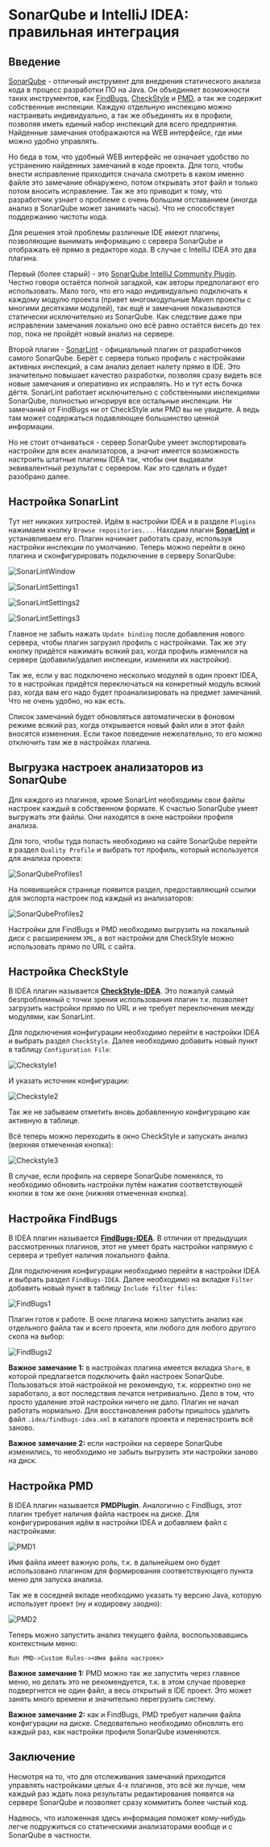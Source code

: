 # SonarQube и IntelliJ IDEA: правильная интеграция

## Введение

[SonarQube](http://www.sonarqube.org/) - отличный инструмент для внедрения статического анализа кода в процесс 
разработки ПО на Java. Он объединяет возможности таких инструментов, как [FindBugs](http://findbugs.sourceforge.net/),
[CheckStyle](http://checkstyle.sourceforge.net/) и [PMD](https://pmd.github.io/), а так же содержит
собственные инспекции. Каждую отдельную инспекцию можно настраивать индивидуально, а так же объединять их в 
профили, позволяя иметь единый набор инспекций для всего предприятия. Найденные замечания отображаются на WEB
интерфейсе, где ими можно удобно управлять.

Но беда в том, что удобный WEB интерфейс не означает удобство по устранению найденных замечаний в коде проекта.
Для того, чтобы внести исправление приходится сначала смотреть в каком именно файле это замечание обнаружено, 
потом открывать этот файл и только потом вносить исправление. Так же это приводит к тому, что разработчик узнает
о проблеме с очень большим отставанием (иногда анализ в SonarQube может занимать часы). Что не способствует 
поддержанию чистоты кода.

Для решения этой проблемы различные IDE имеют плагины, позволяющие вынимать информацию с сервера SonarQube и
отображать её прямо в редакторе кода. В случае с IntelliJ IDEA это два плагина. 

Первый (более старый) - это
[SonarQube IntelliJ Community Plugin](https://github.com/sonar-intellij-plugin/sonar-intellij-plugin). Честно
говоря остаётся полной загадкой, как авторы предполагают его использовать. Мало того, что его надо индивидуально
подключать к каждому модулю проекта (привет многомодульные Maven проекты с многими десятками модулей), так ещё
и замечания показываются статически исключительно из SonarQube. Как следствие даже при исправлении замечания
локально оно всё равно остаётся висеть до тех пор, пока не пройдёт новый анализ на сервере.

Второй плагин - [SonarLint](http://www.sonarlint.org/intellij/) - официальный плагин от разработчиков самого
SonarQube. Берёт с сервера только профиль с настройками активных инспекций, а сам анализ делает налету прямо
в IDE. Это значительно повышает качество разработки, позволяя сразу видеть все новые замечания и оперативно
их исправлять. Но и тут есть бочка дёгтя. SonarLint работает исключительно с собственными инспекциями SonarQube,
полностью игнорируя все остальные инспекции. Ни замечаний от FindBugs ни от CheckStyle или PMD вы не увидите.
А ведь там может содержаться подавляющее большинство ценной информации.

Но не стоит отчаиваться - сервер SonarQube умеет экспортировать настройки для всех анализаторов, а значит
имеется возможность настроить штатные плагины IDEA так, чтобы они выдавали эквивалентный результат с сервером.
Как это сделать и будет разобрано далее.

## Настройка SonarLint

Тут нет никаких хитростей. Идём в настройки IDEA и в разделе `Plugins` нажимаем кнопку `Browse repositories...`.
Находим плагин **[SonarLint](http://www.sonarlint.org/intellij/)** и устанавливаем его. Плагин начинает работать сразу, используя настройки инспекции
по умолчанию. Теперь можно перейти в окно плагина и сконфигурировать подключение в серверу SonarQube:

![SonarLintWindow]

![SonarLintSettings1]

![SonarLintSettings2]

![SonarLintSettings3]

Главное не забыть нажать `Update binding` после добавления нового сервера, чтобы плагин загрузил профиль с настройками.
Так же эту кнопку придётся нажимать всякий раз, когда профиль изменился на сервере (добавили/удалил инспекции,
изменили их настройки).

Так же, если у вас подключено несколько модулей в один проект IDEA, то в настройках придётся переключаться
на конкретный модуль всякий раз, когда вам его надо будет проанализировать на предмет замечаний. Что не очень
удобно, но как есть.

Список замечаний будет обновляться автоматически в фоновом режиме всякий раз, когда открывается новый файл или
в этот файл вносятся изменения. Если такое поведение нежелательно, то его можно отключить там же в настройках
плагина.

## Выгрузка настроек анализаторов из SonarQube

Для каждого из плагинов, кроме SonarLint необходимы свои файлы настроек каждый в собственном формате. К счастью
SonarQube умеет выгружать эти файлы. Они находятся в окне настройки профиля анализа.

Для того, чтобы туда попасть необходимо на сайте SonarQube перейти
в раздел `Quality Profile` и выбрать тот профиль, который используется для анализа проекта:

![SonarQubeProfiles1]

На появившейся странице появится раздел, предоставляющий ссылки для экспорта настроек под каждый из анализаторов:

![SonarQubeProfiles2]

Настройки для FindBugs и PMD необходимо выгрузить на локальный диск с расширением `XML`, а вот настройки для CheckStyle можно использовать
прямо по URL с сайта.

## Настройка CheckStyle

В IDEA плагин называется **[CheckStyle-IDEA](https://github.com/jshiell/checkstyle-idea)**. Это пожалуй самый
безпроблемный с точки зрения использования плагин т.к. позволяет загрузить настройки прямо по URL и не требует
переключения между модулями, как SonarLint.

Для подключения конфигурации необходимо перейти в настройки IDEA и выбрать раздел `CheckStyle`. Далее необходимо
добавить новый пункт в таблицу `Configuration File`:

![Checkstyle1]

И указать источник конфигурации:

![Checkstyle2]

Так же не забываем отметить вновь добавленную конфигурацию как активную в таблице.

Всё теперь можно переходить в окно CheckStyle и запускать анализ (верхняя отмеченная кнопка):

![Checkstyle3]

В случае, если профиль на сервере SonarQube поменялся, то необходимо обновить настройки путём нажатия соответствующей 
кнопки в том же окне (нижняя отмеченная кнопка).

## Настройка FindBugs

В IDEA плагин называется **[FindBugs-IDEA](http://andrepdo.github.io/findbugs-idea/)**. В отличии от предыдущих
рассмотренных плагинов, этот не умеет брать настройки напрямую с сервера и требует наличия локального файла.

Для подключения конфигурации необходимо перейти в настройки IDEA и выбрать раздел `FindBugs-IDEA`. Далее необходимо
на вкладке `Filter` добавить новый пункт в таблицу `Include filter files`:

![FindBugs1]

Плагин готов к работе. В окне плагина можно запустить анализ как отдельного файла так и всего проекта, или
любого для любого другого скопа на выбор:

![FindBugs2]

**Важное замечание 1:** в настройках плагина имеется вкладка `Share`, в которой предлагается подключить файл настроек
SonarQube. Пользоваться этой настройкой не рекомендую, т.к. корректно оно не заработало, а вот последствия лечатся
нетривиально. Дело в том, что просто удаление этой настройки ничего не дало. Плагин не начал работать нормально.
Для восстановления работы пришлось удалить файл `.idea/findbugs-idea.xml` в каталоге проекта и перенастроить всё
заново.

**Важное замечание 2:** если настройки на сервере SonarQube изменились, то необходимо не забыть выгрузить эти
настройки заново на диск.

## Настройка PMD

В IDEA плагин называется **PMDPlugin**. Аналогично с FindBugs, этот плагин требует наличия файла настроек на диске.
Для конфигурирования идём в настройки IDEA и добавляем файл с настройками:

![PMD1]

Имя файла имеет важную роль, т.к. в дальнейшем оно будет использовано плагином для формирования соответствующего пункта
меню для запуска анализа.

Так же в соседней вкладе необходимо указать ту версию Java, которую использует проект (ну и кодировку заодно):

![PMD2]

Теперь можно запустить анализ текущего файла, воспользовавшись контекстным меню:
 
```
Run PMD->Custom Rules-><Имя файла настроек>
```

**Важное замечание 1:** PMD можно так же запустить через главное меню, но делать это не рекомендуется, т.к. в этом случае
проверке подвергнется не один файл, а весь открытый в IDE проект. Это может занять много времени и значительно 
перегрузить систему.

**Важное замечание 2:** как и FindBugs, PMD требует наличия файла конфигурации на диске. Следовательно необходимо 
обновлять его каждый раз, как настройки профиля SonarQube изменяются.

## Заключение

Несмотря на то, что для отслеживания замечаний приходится управлять настройками целых 4-х плагинов, это всё же лучше,
чем каждый раз ждать пока результаты редактирования появятся на сервере SonarQube и позволяет сразу коммитить более 
чистый код.

Надеюсь, что изложенная здесь информация поможет кому-нибудь легче подружиться со статическими анализаторами вообще и с
SonarQube в частности.

[SonarLintWindow]: images/SonarLintWindow.png "Окно плагина SonarLint"

[SonarLintSettings1]: images/SonarLintSettings1.png "Окно настроек SonarLint"
[SonarLintSettings2]: images/SonarLintSettings2.png "Окно настройки серверов SonarQube"
[SonarLintSettings3]: images/SonarLintSettings3.png "Окно настройки отдельного сервера SonarQube"

[SonarQubeProfiles1]: images/SonarQubeProfiles1.png "Список профилей SonarQube"
[SonarQubeProfiles2]: images/SonarQubeProfiles2.png "Информация о выбранном профиле SonarQube"

[Checkstyle1]: images/Checkstyle1.png "Окно настроек CheckStyle"
[Checkstyle2]: images/Checkstyle2.png "Окно добавления конфигурации для CheckStyle"
[Checkstyle3]: images/Checkstyle3.png "Окно замечаний CheckStyle"

[FindBugs1]: images/FindBugs1.png "Окно настроек FindBugs"
[FindBugs2]: images/FindBugs2.png "Окно замечаний FindBugs"

[PMD1]: images/PMD1.png "Окно настроек PMD для добавления файла профиля"
[PMD2]: images/PMD2.png "Окно настроек PMD для указания дополнительных параметров"
